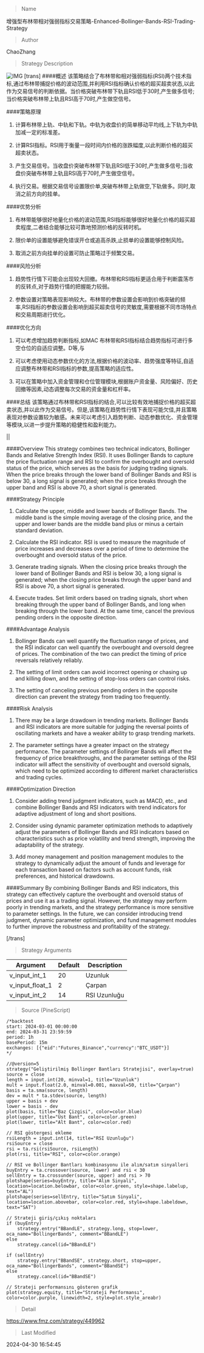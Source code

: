 
> Name

增强型布林带相对强弱指标交易策略-Enhanced-Bollinger-Bands-RSI-Trading-Strategy

> Author

ChaoZhang

> Strategy Description

![IMG](https://www.fmz.com/upload/asset/16ce40fe21e910b0e60.png)
[trans]
####概述
该策略结合了布林带和相对强弱指标(RSI)两个技术指标,通过布林带捕捉价格的波动范围,并利用RSI指标确认价格的超买超卖状态,以此作为交易信号的判断依据。当价格突破布林带下轨且RSI低于30时,产生做多信号;当价格突破布林带上轨且RSI高于70时,产生做空信号。

####策略原理
1. 计算布林带上轨、中轨和下轨。中轨为收盘价的简单移动平均线,上下轨为中轨加减一定的标准差。

2. 计算RSI指标。RSI用于衡量一段时间内价格的涨跌幅度,以此判断价格的超买超卖状态。

3. 产生交易信号。当收盘价突破布林带下轨且RSI低于30时,产生做多信号;当收盘价突破布林带上轨且RSI高于70时,产生做空信号。

4. 执行交易。根据交易信号设置限价单,突破布林带上轨做空,下轨做多。同时,取消之前方向的挂单。

####优势分析
1. 布林带能够很好地量化价格的波动范围,RSI指标能够很好地量化价格的超买超卖程度,二者结合能够比较可靠地预测价格的反转时机。

2. 限价单的设置能够避免错误开仓或追高杀跌,止损单的设置能够控制风险。

3. 取消之前方向挂单的设置可防止策略过于频繁交易。

####风险分析
1. 趋势性行情下可能会出现较大回撤。布林带和RSI指标更适合用于判断震荡市的反转点,对于趋势行情的把握能力较弱。

2. 参数设置对策略表现影响较大。布林带的参数设置会影响到价格突破的频率,RSI指标的参数设置会影响到超买超卖信号的灵敏度,需要根据不同市场特点和交易周期进行优化。

####优化方向
1. 可以考虑增加趋势判断指标,如MAC 布林带和RSI指标结合趋势指标可进行多空仓位的自适应调整。D等,与

2. 可以考虑使用动态参数优化的方法,根据价格的波动率、趋势强度等特征,自适应调整布林带和RSI指标的参数,提高策略的适应性。

3. 可以在策略中加入资金管理和仓位管理模块,根据账户资金量、风险偏好、历史回撤等因素,动态调整每次交易的资金量和杠杆率。

####总结
该策略通过布林带和RSI指标的结合,可以比较有效地捕捉价格的超买超卖状态,并以此作为交易信号。但是,该策略在趋势性行情下表现可能欠佳,并且策略表现对参数设置较为敏感。未来可以考虑引入趋势判断、动态参数优化、资金管理等模块,以进一步提升策略的稳健性和盈利能力。

||

####Overview
This strategy combines two technical indicators, Bollinger Bands and Relative Strength Index (RSI). It uses Bollinger Bands to capture the price fluctuation range and RSI to confirm the overbought and oversold status of the price, which serves as the basis for judging trading signals. When the price breaks through the lower band of Bollinger Bands and RSI is below 30, a long signal is generated; when the price breaks through the upper band and RSI is above 70, a short signal is generated.

####Strategy Principle
1. Calculate the upper, middle and lower bands of Bollinger Bands. The middle band is the simple moving average of the closing price, and the upper and lower bands are the middle band plus or minus a certain standard deviation.

2. Calculate the RSI indicator. RSI is used to measure the magnitude of price increases and decreases over a period of time to determine the overbought and oversold status of the price.

3. Generate trading signals. When the closing price breaks through the lower band of Bollinger Bands and RSI is below 30, a long signal is generated; when the closing price breaks through the upper band and RSI is above 70, a short signal is generated.

4. Execute trades. Set limit orders based on trading signals, short when breaking through the upper band of Bollinger Bands, and long when breaking through the lower band. At the same time, cancel the previous pending orders in the opposite direction.

####Advantage Analysis
1. Bollinger Bands can well quantify the fluctuation range of prices, and the RSI indicator can well quantify the overbought and oversold degree of prices. The combination of the two can predict the timing of price reversals relatively reliably.

2. The setting of limit orders can avoid incorrect opening or chasing up and killing down, and the setting of stop-loss orders can control risks.

3. The setting of canceling previous pending orders in the opposite direction can prevent the strategy from trading too frequently.

####Risk Analysis
1. There may be a large drawdown in trending markets. Bollinger Bands and RSI indicators are more suitable for judging the reversal points of oscillating markets and have a weaker ability to grasp trending markets.

2. The parameter settings have a greater impact on the strategy performance. The parameter settings of Bollinger Bands will affect the frequency of price breakthroughs, and the parameter settings of the RSI indicator will affect the sensitivity of overbought and oversold signals, which need to be optimized according to different market characteristics and trading cycles.

####Optimization Direction
1. Consider adding trend judgment indicators, such as MACD, etc., and combine Bollinger Bands and RSI indicators with trend indicators for adaptive adjustment of long and short positions.

2. Consider using dynamic parameter optimization methods to adaptively adjust the parameters of Bollinger Bands and RSI indicators based on characteristics such as price volatility and trend strength, improving the adaptability of the strategy.

3. Add money management and position management modules to the strategy to dynamically adjust the amount of funds and leverage for each transaction based on factors such as account funds, risk preferences, and historical drawdowns.

####Summary
By combining Bollinger Bands and RSI indicators, this strategy can effectively capture the overbought and oversold status of prices and use it as a trading signal. However, the strategy may perform poorly in trending markets, and the strategy performance is more sensitive to parameter settings. In the future, we can consider introducing trend judgment, dynamic parameter optimization, and fund management modules to further improve the robustness and profitability of the strategy.

[/trans]

> Strategy Arguments



|Argument|Default|Description|
|----|----|----|
|v_input_int_1|20|Uzunluk|
|v_input_float_1|2|Çarpan|
|v_input_int_2|14|RSI Uzunluğu|


> Source (PineScript)

``` pinescript
/*backtest
start: 2024-03-01 00:00:00
end: 2024-03-31 23:59:59
period: 1h
basePeriod: 15m
exchanges: [{"eid":"Futures_Binance","currency":"BTC_USDT"}]
*/

//@version=5
strategy("Geliştirilmiş Bollinger Bantları Stratejisi", overlay=true)
source = close
length = input.int(20, minval=1, title="Uzunluk")
mult = input.float(2.0, minval=0.001, maxval=50, title="Çarpan")
basis = ta.sma(source, length)
dev = mult * ta.stdev(source, length)
upper = basis + dev
lower = basis - dev
plot(basis, title="Baz Çizgisi", color=color.blue)
plot(upper, title="Üst Bant", color=color.green)
plot(lower, title="Alt Bant", color=color.red)

// RSI göstergesi ekleme
rsiLength = input.int(14, title="RSI Uzunluğu")
rsiSource = close
rsi = ta.rsi(rsiSource, rsiLength)
plot(rsi, title="RSI", color=color.orange)

// RSI ve Bollinger Bantları kombinasyonu ile alım/satım sinyalleri
buyEntry = ta.crossover(source, lower) and rsi < 30
sellEntry = ta.crossunder(source, upper) and rsi > 70
plotshape(series=buyEntry, title="Alım Sinyali", location=location.belowbar, color=color.green, style=shape.labelup, text="AL")
plotshape(series=sellEntry, title="Satım Sinyali", location=location.abovebar, color=color.red, style=shape.labeldown, text="SAT")

// Strateji giriş/çıkış noktaları
if (buyEntry)
	strategy.entry("BBandLE", strategy.long, stop=lower, oca_name="BollingerBands", comment="BBandLE")
else
	strategy.cancel(id="BBandLE")

if (sellEntry)
	strategy.entry("BBandSE", strategy.short, stop=upper, oca_name="BollingerBands", comment="BBandSE")
else
	strategy.cancel(id="BBandSE")

// Strateji performansını gösteren grafik
plot(strategy.equity, title="Strateji Performansı", color=color.purple, linewidth=2, style=plot.style_areabr)

```

> Detail

https://www.fmz.com/strategy/449962

> Last Modified

2024-04-30 16:54:45
